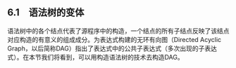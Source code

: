 ## 6.1　语法树的变体

语法树中的各个结点代表了源程序中的构造，一个结点的所有子结点反映了该结点对应构造的有意义的组成成分。为表达式构建的无环有向图（Directed Acyclic Graph，以后简称DAG）指出了表达式中的公共子表达式（多次出现的子表达式）。在本节我们将看到，可以用构造语法树的技术去构造DAG。